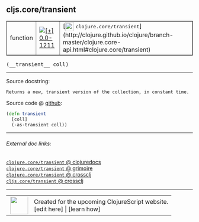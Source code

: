 ## cljs.core/transient



 <table border="1">
<tr>
<td>function</td>
<td><a href="https://github.com/cljsinfo/cljs-api-docs/tree/0.0-1211"><img valign="middle" alt="[+] 0.0-1211" title="Added in 0.0-1211" src="https://img.shields.io/badge/+-0.0--1211-lightgrey.svg"></a> </td>
<td>
[<img height="24px" valign="middle" src="http://i.imgur.com/1GjPKvB.png"> <samp>clojure.core/transient</samp>](http://clojure.github.io/clojure/branch-master/clojure.core-api.html#clojure.core/transient)
</td>
</tr>
</table>


 <samp>
(__transient__ coll)<br>
</samp>

---





Source docstring:

```
Returns a new, transient version of the collection, in constant time.
```


Source code @ [github](https://github.com/clojure/clojurescript/blob/r2268/src/cljs/cljs/core.cljs#L2668-L2671):

```clj
(defn transient
  [coll]
  (-as-transient coll))
```

<!--
Repo - tag - source tree - lines:

 <pre>
clojurescript @ r2268
└── src
    └── cljs
        └── cljs
            └── <ins>[core.cljs:2668-2671](https://github.com/clojure/clojurescript/blob/r2268/src/cljs/cljs/core.cljs#L2668-L2671)</ins>
</pre>

-->

---



###### External doc links:

[`clojure.core/transient` @ clojuredocs](http://clojuredocs.org/clojure.core/transient)<br>
[`clojure.core/transient` @ grimoire](http://conj.io/store/v1/org.clojure/clojure/1.7.0-beta3/clj/clojure.core/transient/)<br>
[`clojure.core/transient` @ crossclj](http://crossclj.info/fun/clojure.core/transient.html)<br>
[`cljs.core/transient` @ crossclj](http://crossclj.info/fun/cljs.core.cljs/transient.html)<br>

---

 <table>
<tr><td>
<img valign="middle" align="right" width="48px" src="http://i.imgur.com/Hi20huC.png">
</td><td>
Created for the upcoming ClojureScript website.<br>
[edit here] | [learn how]
</td></tr></table>

[edit here]:https://github.com/cljsinfo/cljs-api-docs/blob/master/cljsdoc/cljs.core_transient.cljsdoc
[learn how]:https://github.com/cljsinfo/cljs-api-docs/wiki/cljsdoc-files

<!--

This information was too distracting to show to readers, but I'll leave it
commented here since it is helpful to:

- pretty-print the data used to generate this document
- and show how to retrieve that data



The API data for this symbol:

```clj
{:ns "cljs.core",
 :name "transient",
 :signature ["[coll]"],
 :history [["+" "0.0-1211"]],
 :type "function",
 :full-name-encode "cljs.core_transient",
 :source {:code "(defn transient\n  [coll]\n  (-as-transient coll))",
          :title "Source code",
          :repo "clojurescript",
          :tag "r2268",
          :filename "src/cljs/cljs/core.cljs",
          :lines [2668 2671]},
 :full-name "cljs.core/transient",
 :clj-symbol "clojure.core/transient",
 :docstring "Returns a new, transient version of the collection, in constant time."}

```

Retrieve the API data for this symbol:

```clj
;; from Clojure REPL
(require '[clojure.edn :as edn])
(-> (slurp "https://raw.githubusercontent.com/cljsinfo/cljs-api-docs/catalog/cljs-api.edn")
    (edn/read-string)
    (get-in [:symbols "cljs.core/transient"]))
```

-->
